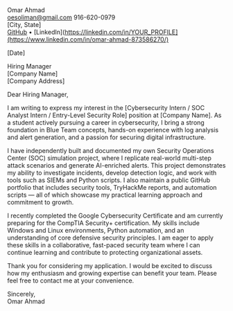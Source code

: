 Omar Ahmad  
oesoliman@gmail.com
916-620-0979  
[City, State]  
[GitHub](https://github.com/omarahmadsec) • [LinkedIn](https://linkedin.com/in/YOUR_PROFILE](https://www.linkedin.com/in/omar-ahmad-873586270/)  

[Date]

Hiring Manager  
[Company Name]  
[Company Address]  

Dear Hiring Manager,

I am writing to express my interest in the [Cybersecurity Intern / SOC Analyst Intern / Entry-Level Security Role] position at [Company Name]. As a student actively pursuing a career in cybersecurity, I bring a strong foundation in Blue Team concepts, hands-on experience with log analysis and alert generation, and a passion for securing digital infrastructure.

I have independently built and documented my own Security Operations Center (SOC) simulation project, where I replicate real-world multi-step attack scenarios and generate AI-enriched alerts. This project demonstrates my ability to investigate incidents, develop detection logic, and work with tools such as SIEMs and Python scripts. I also maintain a public GitHub portfolio that includes security tools, TryHackMe reports, and automation scripts — all of which showcase my practical learning approach and commitment to growth.

I recently completed the Google Cybersecurity Certificate and am currently preparing for the CompTIA Security+ certification. My skills include Windows and Linux environments, Python automation, and an understanding of core defensive security principles. I am eager to apply these skills in a collaborative, fast-paced security team where I can continue learning and contribute to protecting organizational assets.

Thank you for considering my application. I would be excited to discuss how my enthusiasm and growing expertise can benefit your team. Please feel free to contact me at your convenience.

Sincerely,  
Omar Ahmad

